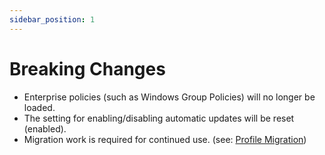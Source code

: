 ```yaml
---
sidebar_position: 1
---
```


# Breaking Changes

* Enterprise policies (such as Windows Group Policies) will no longer be loaded.
* The setting for enabling/disabling automatic updates will be reset (enabled).
* Migration work is required for continued use. (see: [Profile Migration](./profile-migration))

